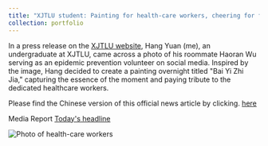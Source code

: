 ```yaml
---
title: "XJTLU student: Painting for health-care workers, cheering for fighting against COVID-19"
collection: portfolio
---
```


In a press release on the [XJTLU website](https://www.xjtlu.edu.cn/zh/), Hang Yuan (me), an undergraduate at XJTLU, came across a photo of his roommate Haoran Wu serving as an epidemic prevention volunteer on social media. Inspired by the image, Hang decided to create a painting overnight titled "Bai Yi Zhi Jia," capturing the essence of the moment and paying tribute to the dedicated healthcare workers.

Please find the Chinese version of this official news article by clicking. [here](https://www.xjtlu.edu.cn/zh/news/2022/03/xuezihuaxiangkangyi)

Media Report [Today's headline](https://www.toutiao.com/article/7084116636847899148/?app=news_article&timestamp=1649426287&use_new_style=1&req_id=202204082158070101331261460B2D33B6&group_id=7084116636847899148&share_token=3188B4DF-B9A0-42F5-B1D9-9C88420FC413&tt_from=weixin&utm_source=weixin&utm_medium=toutiao_ios&utm_campaign=client_share&wxshare_count=1)

![Photo of health-care workers](https://user-images.githubusercontent.com/98693538/162162503-70233a88-14df-4335-bffc-fcb0778b121b.png)


